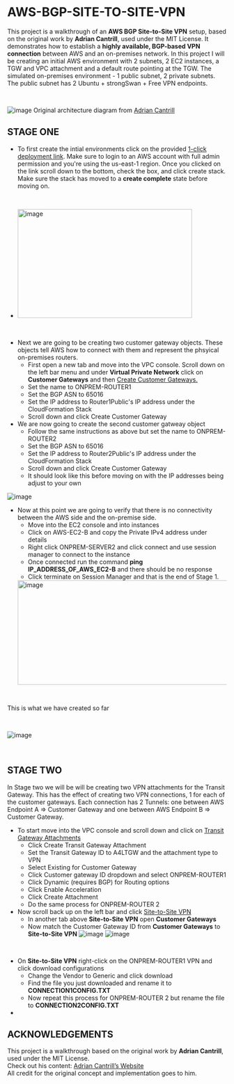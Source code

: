 # AWS-BGP-SITE-TO-SITE-VPN

This project is a walkthrough of an **AWS BGP Site-to-Site VPN** setup, based on the original work by **Adrian Cantrill**, used under the MIT License. 
It demonstrates how to establish a **highly available, BGP-based VPN connection** between AWS and an on-premises network. 
In this project I will be creating an initial AWS environment with 2 subnets, 2 EC2 instances, a TGW and VPC attachment and a default route pointing at the TGW. 
The simulated on-premises environment - 1 public subnet, 2 private subnets. The public subnet has 2 Ubuntu + strongSwan + Free VPN endpoints.

<br>

![image](https://github.com/user-attachments/assets/d32611a4-a5be-49de-ac97-5fa4d9fccf6d)
Original architecture diagram from [Adrian Cantrill](https://www.youtube.com/adriancantrill)

## STAGE ONE

- To first create the intial environments click on the provided [1-click deployment link](https://console.aws.amazon.com/cloudformation/home?region=us-east-1#/stacks/create/review?templateURL=https://learn-cantrill-labs.s3.amazonaws.com/aws-hybrid-bgpvpn/BGPVPNINFRA.yaml&stackName=ADVANCEDVPNDEMO). Make sure to login to an AWS account with full admin permission and you're using the us-east-1 region. Once you clicked on the link scroll down to the bottom, check the box, and click create stack.
Make sure the stack has moved to a **create complete** state before moving on.

<br>

  - <img src="https://github.com/user-attachments/assets/fe0a0ee4-05fd-48fc-b10f-8dd9e12e4be9" alt="image" width="400" height="250"/> 
  
<br>

- Next we are going to be creating two customer gateway objects. These objects tell AWS how to connect with them and represent the phsyical on-premises routers. 
  - First open a new tab and move into the VPC console. Scroll down on the left bar menu and under **Virtual Private Network** click on **Customer Gateways** and then [Create Customer Gateways.](https://us-east-1.console.aws.amazon.com/vpcconsole/home?region=us-east-1#CreateCustomerGateway:)
  - Set the name to ONPREM-ROUTER1
  - Set the BGP ASN to 65016
  - Set the IP address to Router1Public's IP address under the CloudFormation Stack
  - Scroll down and click Create Customer Gateway
- We are now going to create the second customer gatweay object
  - Follow the same instructions as above but set the name to ONPREM-ROUTER2
  - Set the BGP ASN to 65016
  - Set the IP address to Router2Public's IP address under the CloudFormation Stack
  - Scroll down and click Create Customer Gateway
  - It should look like this before moving on with the IP addresses being adjust to your own
  
 ![image](https://github.com/user-attachments/assets/db70d8e0-d8f3-4413-93b9-1038e50339a2)

 - Now at this point we are going to verify that there is no connectivity between the AWS side and the on-premise side.
   - Move into the EC2 console and into instances
   - Click on AWS-EC2-B and copy the Private IPv4 address under details
   - Right click ONPREM-SERVER2 and click connect and use session manager to connect to the instance
   - Once connected run the command **ping IP_ADDRESS_OF_AWS_EC2-B** and there should be no response
   - Click terminate on Session Manager and that is the end of Stage 1.
   <img src="https://github.com/user-attachments/assets/f09cc632-dd6a-4899-ae5b-9844aea936af" alt="image" width="820" height="240"/>
   
<br>

This is what we have created so far

<br>

![image](https://github.com/user-attachments/assets/2d50f2f2-b47d-40db-9a01-775f79008df6)

<br>

## STAGE TWO

In Stage two we will be will be creating two VPN attachments for the Transit Gateway. This has the effect of creating two VPN connections, 1 for each of the customer gateways. Each connection has 2 Tunnels: one between AWS Endpoint A => Customer Gateway and one between AWS Endpoint B => Customer Gateway.

  - To start move into the VPC console and scroll down and click on [Transit Gateway Attachments](https://us-east-1.console.aws.amazon.com/vpcconsole/home?region=us-east-1#TransitGatewayAttachments:)
    - Click Create Transit Gateway Attachment
    - Set the Transit Gateway ID to A4LTGW and the attachment type to VPN
    - Select Existing for Customer Gateway
    - Click Customer gateway ID dropdown and select ONPREM-ROUTER1
    - Click Dynamic (requires BGP) for Routing options
    - Click Enable Acceleration
    - Click Create Attachment
    - Do the same process for ONPREM-ROUTER 2
  - Now scroll back up on the left bar and click [Site-to-Site VPN](https://us-east-1.console.aws.amazon.com/vpcconsole/home?region=us-east-1#VpnConnections:)
    - In another tab above **Site-to-Site VPN** open **Customer Gateways**
    - Now match the Customer Gateway ID from **Customer Gateways** to **Site-to-Site VPN**
![image](https://github.com/user-attachments/assets/8a551a30-da78-4c84-b842-800dbaf3bcfd)
![image](https://github.com/user-attachments/assets/e62cae85-23eb-4efd-aba9-0be1ffc22231)
<br>

- On **Site-to-Site VPN** right-click on the ONPREM-ROUTER1 VPN and click download configurations
  - Change the Vendor to Generic and click download
  - Find the file you just downloaded and rename it to **CONNECTION1CONFIG.TXT**
  - Now repeat this process for ONPREM-ROUTER 2 but rename the file to **CONNECTION2CONFIG.TXT**
- 



      

























## ACKNOWLEDGEMENTS

This project is a walkthrough based on the original work by **Adrian Cantrill**, used under the MIT License.  
Check out his content: [Adrian Cantrill’s Website](https://learn.cantrill.io/)  
All credit for the original concept and implementation goes to him. 
